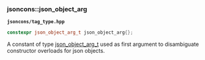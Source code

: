 ### jsoncons::json_object_arg

__`jsoncons/tag_type.hpp`__

```c++
constexpr json_object_arg_t json_object_arg{};
```

A constant of type [json_object_arg_t](json_object_arg_t.md) used as first argument to disambiguate constructor overloads for json objects.

